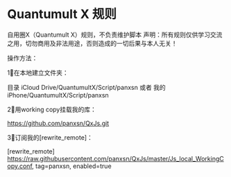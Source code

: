 # Quantumult X 规则
自用圈X（Quantumult X）规则，不负责维护脚本
声明：所有规则仅供学习交流之用，切勿商用及非法用途，否则造成的一切后果与本人无关！


操作方法：

1⃣️在本地建立文件夹：

目录 
iCloud Drive/QuantumultX/Script/panxsn
或者 
我的iPhone/QuantumultX/Script/panxsn

2⃣️用working copy挂载我的库：

https://github.com/panxsn/QxJs.git


3⃣️订阅我的[rewrite_remote]：

[rewrite_remote]
https://raw.githubusercontent.com/panxsn/QxJs/master/Js_local_WorkingCopy.conf, tag=panxsn, enabled=true
